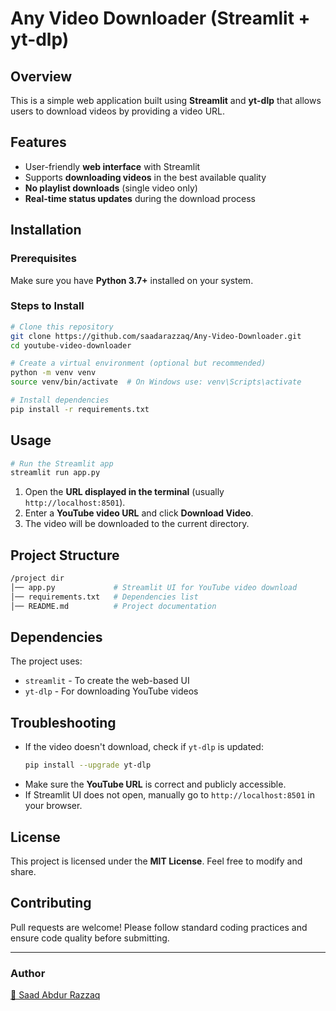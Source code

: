 # Any Video Downloader (Streamlit + yt-dlp)

## Overview
This is a simple web application built using **Streamlit** and **yt-dlp** that allows users to download videos by providing a video URL.

## Features
- User-friendly **web interface** with Streamlit
- Supports **downloading videos** in the best available quality
- **No playlist downloads** (single video only)
- **Real-time status updates** during the download process

## Installation

### Prerequisites
Make sure you have **Python 3.7+** installed on your system.

### Steps to Install
```sh
# Clone this repository
git clone https://github.com/saadarazzaq/Any-Video-Downloader.git
cd youtube-video-downloader

# Create a virtual environment (optional but recommended)
python -m venv venv
source venv/bin/activate  # On Windows use: venv\Scripts\activate

# Install dependencies
pip install -r requirements.txt
```

## Usage
```sh
# Run the Streamlit app
streamlit run app.py
```

1. Open the **URL displayed in the terminal** (usually `http://localhost:8501`).
2. Enter a **YouTube video URL** and click **Download Video**.
3. The video will be downloaded to the current directory.

## Project Structure
```sh
/project dir
│── app.py             # Streamlit UI for YouTube video download
│── requirements.txt   # Dependencies list
│── README.md          # Project documentation
```

## Dependencies
The project uses:
- `streamlit` - To create the web-based UI
- `yt-dlp` - For downloading YouTube videos

## Troubleshooting
- If the video doesn't download, check if `yt-dlp` is updated:
  ```sh
  pip install --upgrade yt-dlp
  ```
- Make sure the **YouTube URL** is correct and publicly accessible.
- If Streamlit UI does not open, manually go to `http://localhost:8501` in your browser.

## License
This project is licensed under the **MIT License**. Feel free to modify and share.

## Contributing
Pull requests are welcome! Please follow standard coding practices and ensure code quality before submitting.

---
### Author
[💖 Saad Abdur Razzaq](https://github.com/saadarazzaq)

